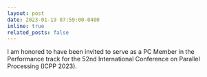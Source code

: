 ```yaml
---
layout: post
date: 2023-01-19 07:59:00-0400
inline: true
related_posts: false
---
```

I am honored to have been invited to serve as a PC Member in the Performance track for the 52nd International Conference on Parallel Processing (ICPP 2023).

